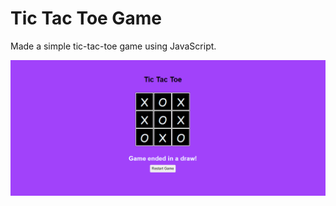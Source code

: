 # Tic Tac Toe Game
Made a simple tic-tac-toe game using JavaScript.

![Project Image](https://github.com/HadiRaza04/tic-tac-toe-game/blob/main/TicTacToe.png?raw=true)
